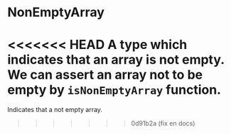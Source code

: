# NonEmptyArray

<<<<<<< HEAD
A type which indicates that an array is not empty. We can assert an array not to be empty by `isNonEmptyArray` function.
=======
Indicates that a not empty array.
>>>>>>> 0d91b2a (fix en docs)
